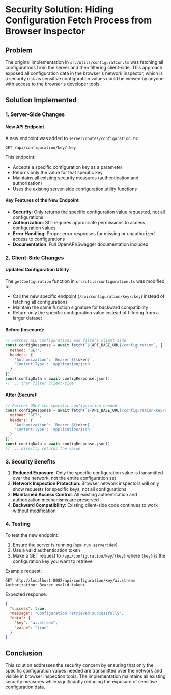 # Security Solution: Hiding Configuration Fetch Process from Browser Inspector

## Problem
The original implementation in `src/utils/configuration.ts` was fetching all configurations from the server and then filtering client-side. This approach exposed all configuration data in the browser's network inspector, which is a security risk as sensitive configuration values could be viewed by anyone with access to the browser's developer tools.

## Solution Implemented

### 1. Server-Side Changes

#### New API Endpoint
A new endpoint was added to `server/routes/configuration.ts`:
```
GET /api/configuration/key/:key
```

This endpoint:
- Accepts a specific configuration key as a parameter
- Returns only the value for that specific key
- Maintains all existing security measures (authentication and authorization)
- Uses the existing server-side configuration utility functions

#### Key Features of the New Endpoint
- **Security**: Only returns the specific configuration value requested, not all configurations
- **Authorization**: Still requires appropriate permissions to access configuration values
- **Error Handling**: Proper error responses for missing or unauthorized access to configurations
- **Documentation**: Full OpenAPI/Swagger documentation included

### 2. Client-Side Changes

#### Updated Configuration Utility
The `getConfiguration` function in `src/utils/configuration.ts` was modified to:
- Call the new specific endpoint (`/api/configuration/key/:key`) instead of fetching all configurations
- Maintain the same function signature for backward compatibility
- Return only the specific configuration value instead of filtering from a larger dataset

#### Before (Insecure):
```javascript
// Fetches ALL configurations and filters client-side
const configResponse = await fetch(`${API_BASE_URL}/configuration`, {
  method: 'GET',
  headers: {
    'Authorization': `Bearer ${token}`,
    'Content-Type': 'application/json'
  }
});
const configData = await configResponse.json();
// ... then filter client-side
```

#### After (Secure):
```javascript
// Fetches ONLY the specific configuration needed
const configResponse = await fetch(`${API_BASE_URL}/configuration/key/${key}`, {
  method: 'GET',
  headers: {
    'Authorization': `Bearer ${token}`,
    'Content-Type': 'application/json'
  }
});
const configData = await configResponse.json();
// ... directly returns the value
```

### 3. Security Benefits

1. **Reduced Exposure**: Only the specific configuration value is transmitted over the network, not the entire configuration set
2. **Network Inspection Protection**: Browser network inspectors will only show requests for specific keys, not all configurations
3. **Maintained Access Control**: All existing authentication and authorization mechanisms are preserved
4. **Backward Compatibility**: Existing client-side code continues to work without modification

### 4. Testing

To test the new endpoint:
1. Ensure the server is running (`npm run server:dev`)
2. Use a valid authentication token
3. Make a GET request to `/api/configuration/key/{key}` where `{key}` is the configuration key you want to retrieve

Example request:
```
GET http://localhost:8082/api/configuration/key/ai.stream
Authorization: Bearer <valid-token>
```

Expected response:
```json
{
  "success": true,
  "message": "Configuration retrieved successfully",
  "data": {
    "key": "ai.stream",
    "value": "true"
  }
}
```

## Conclusion

This solution addresses the security concern by ensuring that only the specific configuration values needed are transmitted over the network and visible in browser inspection tools. The implementation maintains all existing security measures while significantly reducing the exposure of sensitive configuration data.
